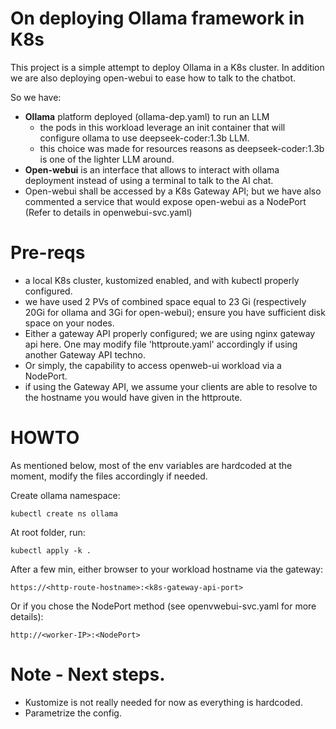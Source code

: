 # On deploying Ollama framework in K8s

This project is a simple attempt to deploy Ollama in a K8s cluster. In addition we are also deploying open-webui to ease how to talk to the chatbot.

So we have:
- **Ollama** platform deployed (ollama-dep.yaml) to run an LLM
  - the pods in this workload leverage an init container that will configure ollama to use deepseek-coder:1.3b LLM.
  - this choice was made for resources reasons as deepseek-coder:1.3b is one of the lighter LLM around.
- **Open-webui** is an interface that allows to interact with ollama deployment instead of using a terminal to talk to the AI chat.
- Open-webui shall be accessed by a K8s Gateway API; but we have also commented a service that would expose open-webui as a NodePort (Refer to details in openwebui-svc.yaml)

# Pre-reqs
- a local K8s cluster, kustomized enabled, and with kubectl properly configured.
- we have used 2 PVs of combined space equal to 23 Gi (respectively 20Gi for ollama and 3Gi for open-webui); ensure you have sufficient disk space on your nodes.
- Either a gateway API properly configured; we are using nginx gateway api here. One may modify file 'httproute.yaml' accordingly if using another Gateway API techno.
- Or simply, the capability to access openweb-ui workload via a NodePort.
- if using the Gateway API, we assume your clients are able to resolve to the hostname you would have given in the httproute.

# HOWTO
As mentioned below, most of the env variables are hardcoded at the moment, modify the files accordingly if needed.

Create ollama namespace:
```
kubectl create ns ollama
````

At root folder, run:
```` 
kubectl apply -k .
````
After a few min, either browser to your workload hostname via the gateway:
```` 
https://<http-route-hostname>:<k8s-gateway-api-port>
````

Or if you chose the NodePort method (see openvwebui-svc.yaml for more details):
```` 
http://<worker-IP>:<NodePort>
````


# Note - Next steps.
- Kustomize is not really needed for now as everything is hardcoded.
- Parametrize the config.